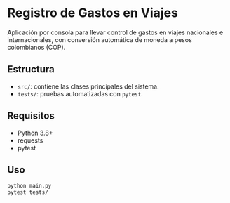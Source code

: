 # Registro de Gastos en Viajes

Aplicación por consola para llevar control de gastos en viajes nacionales e internacionales, con conversión automática de moneda a pesos colombianos (COP).

## Estructura

- `src/`: contiene las clases principales del sistema.
- `tests/`: pruebas automatizadas con `pytest`.

## Requisitos

- Python 3.8+
- requests
- pytest

## Uso

```bash
python main.py
pytest tests/

